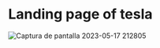 # Landing page of tesla 
![Captura de pantalla 2023-05-17 212805](https://github.com/Ghosthard117T/TeslaLanding/assets/132961867/351fa9e1-8e18-4b86-9dee-9873adaf5bc3)
